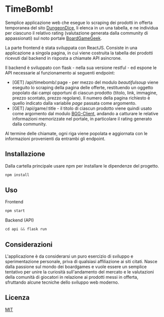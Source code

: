 # TimeBomb!

Semplice applicazione web che esegue lo scraping dei prodotti in offerta temporanea del sito [DungeonDice](https://www.dungeondice.it/366-offerte-a-tempo), li elenca in un una tabella, e ne individua per ciascuno il relativo rating (valutazione generata dalla community di appassionati) sul noto portale [BoardGameGeek](https://boardgamegeek.com/).

La parte frontend è stata sviluppata con ReactJS. Consiste in una applicazione a singola pagina, in cui viene costruita la tabella dei prodotti ricevuti dal backend in risposta a chiamate API asincrone.

Il backend è sviluppato con flask - nella sua versione restful - ed espone le API necessarie al funzionamento ai seguenti endpoint:

-   [GET] /api/timebomb/:page - per mezzo del modulo _beautifulsoup_ viene eseguito lo scraping della pagina delle offerte, restituendo un oggetto popolato dai campi opportuni di ciascun prodotto (titolo, link, immagine, prezzo scontato, prezzo regolare). Il numero della pagina richiesto è quello indicato dalla variabile _page_ passata come argomento.
-   [GET] /api/game/:title - il titolo di ciascun prodotto viene quindi usato come argomento dal modulo [BGG-Client](https://github.com/marcioos/bgg-client), andando a catturare le relative informazioni memorizzate nel portale, in particolare il rating generato dalla community.

Al termine delle chiamate, ogni riga viene popolata e aggiornata con le informazioni provenienti da entrambi gli endpoint.

## Installazione

Dalla cartella principale usare npm per installare le dipendenze del progetto.

```bash
npm install
```

## Uso

Frontend

```javascript
npm start
```

Backend (API)

```javascript
cd api && flask run
```

## Considerazioni

L'applicazione è da considerarsi un puro esercizio di sviluppo e sperimentazione personale, priva di qualsiasi affiliazione ai siti citati. Nasce dalla passione sul mondo dei boardgames e vuole essere un semplice tentativo per unire la curiosità sull'andamento del mercato e le valutazioni della comunità di giocatori in relazione ai prodotti messi in offerta, sfruttando alcune tecniche dello sviluppo web moderno.

## Licenza

[MIT](https://choosealicense.com/licenses/mit/)
